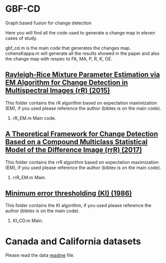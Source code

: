 # GBF-CD
Graph based fusion for change detection

Here you will find all the code used to generate a change map in eleven cases of study.

gbf_cd.m is the main code that generates the changes map.
cohensKappa.m will generate all the results showed in the paper and also the change map with respec to FA, MA, P, R, K, OE.

## [Rayleigh-Rice Mixture Parameter Estimation via EM Algorithm for Change Detection in Multispectral Images (rR) (2015)](https://doi.org/10.1109/TIP.2015.2474710)
  This folder contains the rR algorithm based on expectation maximization (EM), if you used please reference the author (bibtex is on the main code).
  
  1. rR_EM.m Main code.

## [A Theoretical Framework for Change Detection Based on a Compound Multiclass Statistical Model of the Difference Image (rrR) (2017)](https://doi.org/10.1109/TGRS.2017.2759663)
  This folder contains the rrR algorithm based on expectation maximization (EM), if you used please reference the author (bibtex is on the main code).
  
  1. rrR_EM.m Main.
  

## [Minimum error thresholding (KI) (1986)](https://doi.org/10.1016/0031-3203(86)90030-0)

  This folder contains the KI algorithm, if you used please reference the author (bibtex is on the main code).
  
  1. KI_CD.m Main.

# Canada and California datasets

Please read the data [readme](https://github.com/DavidJimenezS/GBF-CD/tree/master/Data) file.
